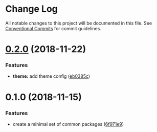 # Change Log

All notable changes to this project will be documented in this file.
See [Conventional Commits](https://conventionalcommits.org) for commit guidelines.

# [0.2.0](https://github.com/yva/yva-packages/compare/@yva/theme@0.1.0...@yva/theme@0.2.0) (2018-11-22)


### Features

* **theme:** add theme config ([eb0385c](https://github.com/yva/yva-packages/commit/eb0385c))





# 0.1.0 (2018-11-15)


### Features

* create a minimal set of common packages ([6f971e9](https://github.com/yva/yva-packages/commit/6f971e9))
